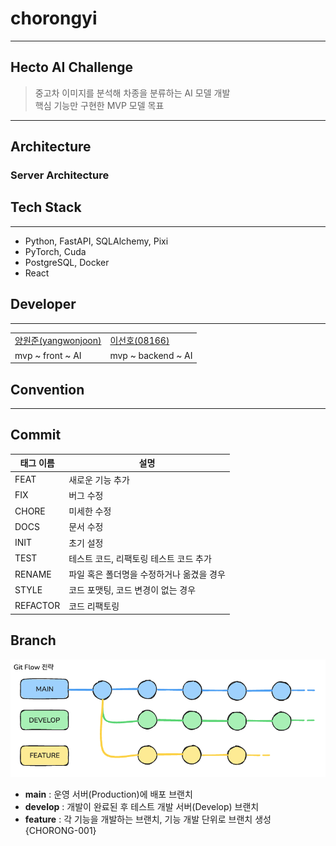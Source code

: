 # chorongyi 

---
## Hecto AI Challenge
>중고차 이미지를 분석해 차종을 분류하는 AI 모델 개발 </br>
>핵심 기능만 구현한 MVP 모델 목표

---
## Architecture
### Server Architecture

[//]: # (<!-- 아키텍처 이미지 그려서 넣을 예정 -->)


## Tech Stack

---
- Python, FastAPI, SQLAlchemy, Pixi
- PyTorch, Cuda
- PostgreSQL, Docker
- React

## Developer

---

|                 |   |
| --- | --- |
|[양원준(yangwonjoon)](https://github.com/yangwonjoon)|[이선호(08166)](https://github.com/08166)|
| mvp ~ front ~ AI  |  mvp ~ backend ~ AI  |


## Convention

---
## Commit

| 태그 이름  | 설명                            |
|-----------|-------------------------------|
| FEAT      | 새로운 기능 추가 |
| FIX       | 버그 수정 |
| CHORE     | 미세한 수정 |
| DOCS      | 문서 수정 |
| INIT      | 초기 설정 |
| TEST      | 테스트 코드, 리팩토링 테스트 코드 추가 |
| RENAME    | 파일 혹은 폴더명을 수정하거나 옮겼을 경우 | 
| STYLE     | 코드 포맷팅, 코드 변경이 없는 경우 |
| REFACTOR  | 코드 리팩토링 |

## Branch

![Git Flow](https://raw.githubusercontent.com/yumyumpot/chorongyi/main/ai/docs/chorong.png)

- **main** : 운영 서버(Production)에 배포 브랜치
- **develop** : 개발이 완료된 후 테스트 개발 서버(Develop) 브랜치
- **feature** : 각 기능을 개발하는 브랜치, 기능 개발 단위로 브랜치 생성 {CHORONG-001}

